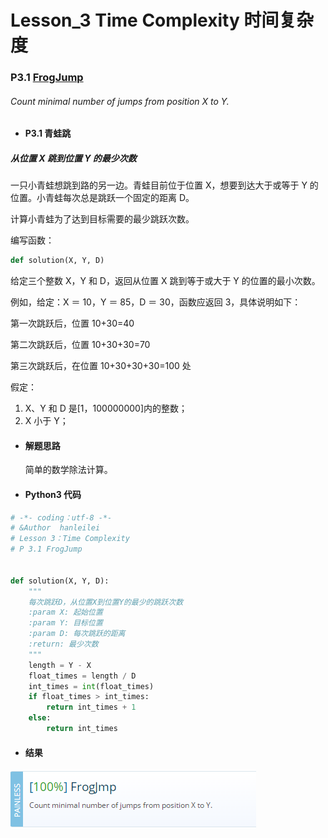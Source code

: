 # Lesson_3 Time Complexity 时间复杂度

### P3.1 [FrogJump](https://app.codility.com/programmers/lessons/3-time_complexity/frog_jmp/)

###### Count minimal number of jumps from position X to Y.

- #### P3.1 青蛙跳

##### 从位置 X 跳到位置 Y 的最少次数

一只小青蛙想跳到路的另一边。青蛙目前位于位置 X，想要到达大于或等于 Y 的位置。小青蛙每次总是跳跃一个固定的距离 D。

计算小青蛙为了达到目标需要的最少跳跃次数。

编写函数：

```python
def solution(X, Y, D)
```

给定三个整数 X，Y 和 D，返回从位置 X 跳到等于或大于 Y 的位置的最小次数。

例如，给定：X ＝ 10，Y ＝ 85，D ＝ 30，函数应返回 3，具体说明如下：

第一次跳跃后，位置 10+30=40

第二次跳跃后，位置 10+30+30=70

第三次跳跃后，在位置 10+30+30+30=100 处

假定：

1. X、Y 和 D 是[1，100000000]内的整数；
2. X 小于 Y；

- #### 解题思路

  简单的数学除法计算。

- #### Python3 代码

```python
# -*- coding：utf-8 -*-
# &Author  hanleilei
# Lesson 3：Time Complexity
# P 3.1 FrogJump


def solution(X, Y, D):
    """
    每次跳跃D，从位置X到位置Y的最少的跳跃次数
    :param X: 起始位置
    :param Y: 目标位置
    :param D: 每次跳跃的距离
    :return: 最少次数
    """
    length = Y - X
    float_times = length / D
    int_times = int(float_times)
    if float_times > int_times:
        return int_times + 1
    else:
        return int_times

```

- #### 结果

![image](https://github.com/Anfany/Codility-Lessons-By-Python3/blob/master/L3_Time%20Complexity/3.1.png)
